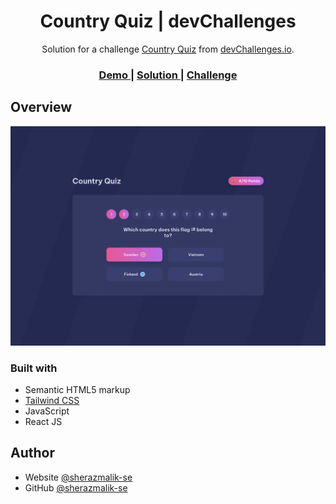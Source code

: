 <h1 align="center">Country Quiz | devChallenges</h1>

<div align="center">
   Solution for a challenge <a href="https://devchallenges.io/challenge/country-quizz" target="_blank">Country Quiz</a> from <a href="http://devchallenges.io" target="_blank">devChallenges.io</a>.
</div>

<div align="center">
  <h3>
    <a href="https://country-quiz-sheraz.netlify.app">
      Demo
    </a>
    <span> | </span>
    <a href="https://github.com/sherazmalik-se/sheraz-ahmad/tree/main/projects/devchallenges/frontend-libraries/country-quiz">
      Solution
    </a>
    <span> | </span>
    <a href="https://devchallenges.io/challenge/country-quiz">
      Challenge
    </a>
  </h3>
</div>

## Overview

![screenshot](./public/design/completed.jpg)

### Built with

- Semantic HTML5 markup
- [Tailwind CSS](https://tailwindcss.com/)
- JavaScript
- React JS

## Author

- Website [@sherazmalik-se](https://www.linkedin.com/in/sherazmalik-se)
- GitHub [@sherazmalik-se](https://github.com/sherazmalik-se)
